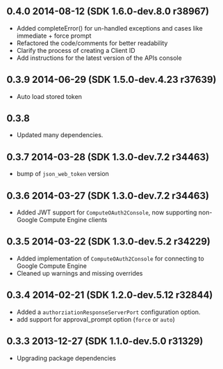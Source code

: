 ## 0.4.0 2014-08-12 (SDK 1.6.0-dev.8.0 r38967)

- Added completeError() for un-handled exceptions and cases like immediate + force prompt
- Refactored the code/comments for better readability
- Clarify the process of creating a Client ID
- Add instructions for the latest version of the APIs console

## 0.3.9 2014-06-29 (SDK 1.5.0-dev.4.23 r37639)

* Auto load stored token

## 0.3.8

* Updated many dependencies.

## 0.3.7 2014-03-28 (SDK 1.3.0-dev.7.2 r34463)

- bump of `json_web_token` version 

## 0.3.6 2014-03-27 (SDK 1.3.0-dev.7.2 r34463)

- Added JWT support for `ComputeOAuth2Console`, now supporting
  non-Google Compute Engine clients

## 0.3.5 2014-03-22 (SDK 1.3.0-dev.5.2 r34229)

- Added implementation of `ComputeOAuth2Console` for connecting to Google Compute Engine
- Cleaned up warnings and missing overrides

## 0.3.4 2014-02-21 (SDK 1.2.0-dev.5.12 r32844)

 - Added a `authorziationResponseServerPort` configuration option.
 - add support for approval_prompt option (`force` or `auto`)

## 0.3.3 2013-12-27 (SDK 1.1.0-dev.5.0 r31329)

 - Upgrading package dependencies
